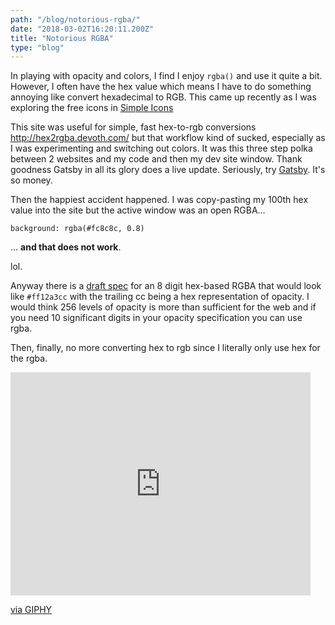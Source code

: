 ```yaml
---
path: "/blog/notorious-rgba/"
date: "2018-03-02T16:20:11.200Z"
title: "Notorious RGBA"
type: "blog"
---
```


In playing with opacity and colors, I find I enjoy `rgba()` and use it quite a bit. However,
I often have the hex value which means I have to do something annoying like convert hexadecimal
to RGB. This came up recently as I was exploring the free icons in [Simple Icons](http://www.simpleicons.com)

This site was useful for simple, fast hex-to-rgb conversions <http://hex2rgba.devoth.com/> but that
workflow kind of sucked, especially as I was experimenting and switching out colors. It was this
three step polka between 2 websites and my code and then my dev site window. Thank goodness
Gatsby in all its glory does a live update. Seriously, try [Gatsby](https://www.gatsbyjs.org/). It's so money.

Then the happiest accident happened. I was copy-pasting my 100th hex value into the site but
the active window was an open RGBA...

`background: rgba(#fc8c8c, 0.8)`

... **and that does not work**.

lol.

Anyway there is a [draft spec](https://drafts.csswg.org/css-color/) for an 8 digit hex-based RGBA that would look like `#ff12a3cc` with the trailing cc being a hex representation of opacity. I would think 256 levels of opacity is more than sufficient for the web and if you need 10 significant digits in your opacity specification you can use rgba.

Then, finally, no more converting hex to rgb since I literally only use hex for the rgba.

<iframe src="https://giphy.com/embed/msKNSs8rmJ5m" width="480" height="357" frameBorder="0" class="giphy-embed" allowFullScreen></iframe><p><a href="https://giphy.com/gifs/day-subreddit-msKNSs8rmJ5m">via GIPHY</a></p>
